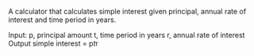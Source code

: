 A calculator that calculates simple interest given principal, annual rate of interest and time period in years.

Input:
   p, principal amount
   t, time period in years
   r, annual rate of interest 
Output
  simple interest = p*t*r
